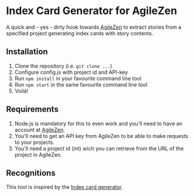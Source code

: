 # Index Card Generator for AgileZen

A quick and - yes - dirty hook towards [AgileZen](http://www.agilezen.com) to extract stories from a specified project generating index cards with story contents.

## Installation

1. Clone the repository (i.e. `git clone ...`)
2. Configure config.js with project id and API-key
2. Run `npm install` in your favourite command line tool
3. Run `npm start` in the same favourite command line tool
4. Voilá!

## Requirements

1. Node.js is mandatory for this to even work and you'll need to have an account at [AgileZen](http://www.agilezen.com).
2. You'll need to get an API key from AgileZen to be able to make requests to your projects.
3. You'll need a project id (int) wich you can retrieve from the URL of the project in AgileZen.

## Recognitions

This tool is inspired by the [Index card generator](http://blog.crisp.se/2007/12/18/henrikkniberg/1197973740000).
